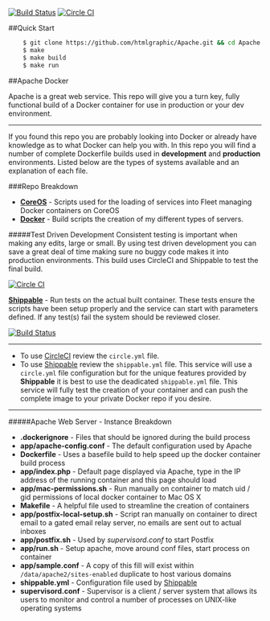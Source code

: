 [![Build Status](https://api.shippable.com/projects/54cf015b5ab6cc13528a7b6a/badge?branchName=master)](https://app.shippable.com/projects/54cf015b5ab6cc13528a7b6a/builds/latest) [![Circle CI](https://circleci.com/gh/htmlgraphic/Apache/tree/master.svg?style=svg&circle-token=6f8463477c38cc56c01834f54deaaac355916654)](https://circleci.com/gh/htmlgraphic/Apache/tree/master)


##Quick Start
```bash
    $ git clone https://github.com/htmlgraphic/Apache.git && cd Apache
    $ make
    $ make build
    $ make run
```

##Apache Docker

Apache is a great web service. This repo will give you a turn key, fully functional build of a Docker container for use in production or your dev environment.

---

If you found this repo you are probably looking into Docker or already have knowledge as to what Docker can help you with. In this repo you will find a number of complete Dockerfile builds used in **development** and **production** environments. Listed below are the types of systems available and an explanation of each file. 

###Repo Breakdown
* [**CoreOS**](https://github.com/htmlgraphic/CoreOS) - Scripts used for the loading of services into Fleet managing Docker containers on CoreOS
* [**Docker**](https://github.com/htmlgraphic/Docker) - Build scripts the creation of my different types of servers. 


#####Test Driven Development
Consistent testing is important when making any edits, large or small. By using test driven development you can save a great deal of time making sure no buggy code makes it into production environments. This build uses CircleCI and Shippable to test the final build.


[![Circle CI](https://circleci.com/gh/htmlgraphic/Apache/tree/master.svg?style=svg&circle-token=6f8463477c38cc56c01834f54deaaac355916654)](https://circleci.com/gh/htmlgraphic/Apache/tree/master)

**[Shippable](https://shippable.com)** - Run tests on the actual built container. These tests ensure the scripts have been setup properly and the service can start with parameters defined. If any test(s) fail the system should be reviewed closer.

[![Build Status](https://api.shippable.com/projects/54cf015b5ab6cc13528a7b6a/badge?branchName=develop)](https://app.shippable.com/projects/54cf015b5ab6cc13528a7b6a/builds/latest)


---

* To use [CircleCI](https://circleci.com/gh/htmlgraphic/Docker) review the `circle.yml` file. 
* To use [Shippable](http://shippable.com) review the `shippable.yml` file. This service will use a `circle.yml` file configuration but for the unique features provided by **Shippable** it is best to use the deadicated `shippable.yml` file. This service will fully test the creation of your container and can push the complete image to your private Docker repo if you desire.

---


#####Apache Web Server - Instance Breakdown
* **.dockerignore** - Files that should be ignored during the build process
* **app/apache-config.conf** - The default configuration used by Apache
* **Dockerfile** - Uses a basefile build to help speed up the docker container build process
* **app/index.php** - Default page displayed via Apache, type in the IP address of the running container and this page should load
* **app/mac-permissions.sh** - Run manually on container to match uid / gid permissions of local docker container to Mac OS X
* **Makefile** - A helpful file used to streamline the creation of containers
* **app/postfix-local-setup.sh** - Script ran manually on container to direct email to a gated email relay server, no emails are sent out to actual inboxes
* **app/postfix.sh** - Used by *supervisord.conf* to start Postfix
* **app/run.sh** - Setup apache, move around conf files, start process on container
* **app/sample.conf** - A copy of this fill will exist within `/data/apache2/sites-enabled` duplicate to host various domains
*   **shippable.yml** - Configuration file used by [Shippable](Shippable.com)
* **supervisord.conf** - Supervisor is a client / server system that allows its users to monitor and control a number of processes on UNIX-like operating systems
